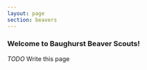 ```yaml
---
layout: page
section: beavers
---
```


### Welcome to Baughurst Beaver Scouts!

_TODO_ Write this page
